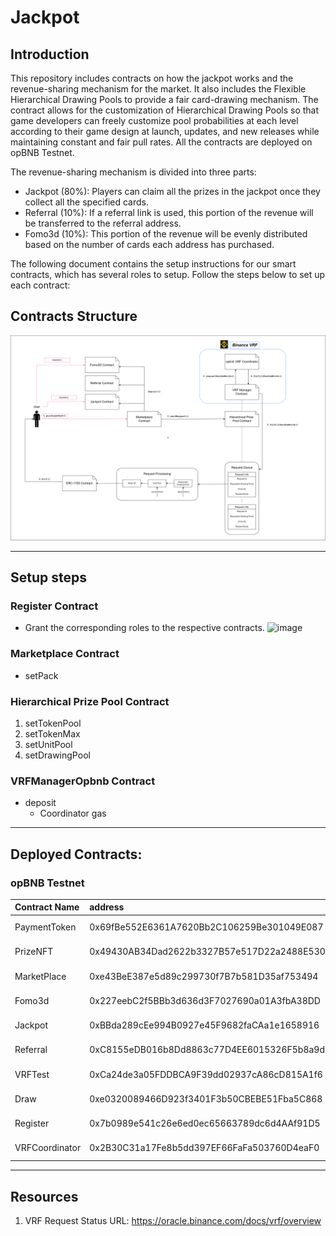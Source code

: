 # Jackpot

## Introduction
This repository includes contracts on how the jackpot works and the revenue-sharing mechanism for the market. It also includes the Flexible Hierarchical Drawing Pools to provide a fair card-drawing mechanism. The contract allows for the customization of Hierarchical Drawing Pools so that game developers can freely customize pool probabilities at each level according to their game design at launch, updates, and new releases while maintaining constant and fair pull rates. All the contracts are deployed on opBNB Testnet.

The revenue-sharing mechanism is divided into three parts:
- Jackpot (80%): Players can claim all the prizes in the jackpot once they collect all the specified cards.
- Referral (10%): If a referral link is used, this portion of the revenue will be transferred to the referral address.
- Fomo3d (10%): This portion of the revenue will be evenly distributed based on the number of cards each address has purchased.

The following document contains the setup instructions for our smart contracts, which has several roles to setup. Follow the steps below to set up each contract:
## Contracts Structure
![Alt text](./Jackpot.png?raw=true "Contract Structure")

---

## Setup steps

### Register Contract
- Grant the corresponding roles to the respective contracts. 
    ![image](https://hackmd.io/_uploads/rJefx9sM0.png)
### Marketplace Contract
- setPack
### Hierarchical Prize Pool Contract
1. setTokenPool 
2. setTokenMax 
3. setUnitPool 
4. setDrawingPool  
### VRFManagerOpbnb Contract
- deposit
    - Coordinator gas
---

## Deployed Contracts:
### opBNB Testnet


| Contract Name  | address                                    | opbnb testnet scan                                                                                |
|:-------------- |:------------------------------------------ |:------------------------------------------------------------------------------------------------- |
| PaymentToken   | 0x69fBe552E6361A7620Bb2C106259Be301049E087 | https://testnet.opbnbscan.com/address/0x69fBe552E6361A7620Bb2C106259Be301049E087?tab=Contract&p=1 |
| PrizeNFT       | 0x49430AB34Dad2622b3327B57e517D22a2488E530 | https://testnet.opbnbscan.com/address/0x49430AB34Dad2622b3327B57e517D22a2488E530?tab=Contract&p=1 |
| MarketPlace    | 0xe43BeE387e5d89c299730f7B7b581D35af753494 | https://testnet.opbnbscan.com/address/0xe43BeE387e5d89c299730f7B7b581D35af753494?tab=Contract&p=1 |
| Fomo3d         | 0x227eebC2f5BBb3d636d3F7027690a01A3fbA38DD | https://testnet.opbnbscan.com/address/0x227eebC2f5BBb3d636d3F7027690a01A3fbA38DD?tab=Contract&p=1 |
| Jackpot        | 0xBBda289cEe994B0927e45F9682faCAa1e1658916 | https://testnet.opbnbscan.com/address/0xBBda289cEe994B0927e45F9682faCAa1e1658916?tab=Contract&p=1 |
| Referral       | 0xC8155eDB016b8Dd8863c77D4EE6015326F5b8a9d | https://testnet.opbnbscan.com/address/0xC8155eDB016b8Dd8863c77D4EE6015326F5b8a9d?tab=Contract&p=1 |
| VRFTest        | 0xCa24de3a05FDDBCA9F39dd02937cA86cD815A1f6 | https://testnet.opbnbscan.com/address/0xCa24de3a05FDDBCA9F39dd02937cA86cD815A1f6?tab=Contract&p=1 |
| Draw           | 0xe0320089466D923f3401F3b50CBEBE51Fba5C868 | https://testnet.opbnbscan.com/address/0xe0320089466D923f3401F3b50CBEBE51Fba5C868?tab=Contract&p=1 |
| Register       | 0x7b0989e541c26e6ed0ec65663789dc6d4AAf91D5 | https://testnet.opbnbscan.com/address/0x7b0989e541c26e6ed0ec65663789dc6d4AAf91D5?tab=Contract&p=1 |
| VRFCoordinator | 0x2B30C31a17Fe8b5dd397EF66FaFa503760D4eaF0 | https://testnet.opbnbscan.com/address/0x2B30C31a17Fe8b5dd397EF66FaFa503760D4eaF0?tab=Contract&p=1 |
---

## Resources
1. VRF Request Status URL: https://oracle.binance.com/docs/vrf/overview

